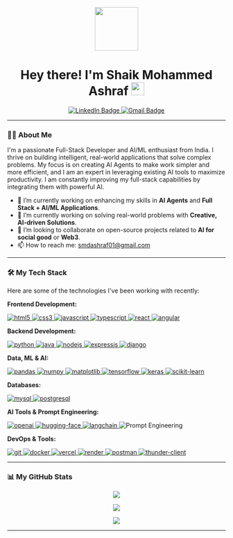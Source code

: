 <div id="header" align="center">
  <img src="https://media.giphy.com/media/iY8CRBdQXODJSCERIr/giphy.gif" width="100"/>
  <h1>
    Hey there! I'm Shaik Mohammed Ashraf
    <img src="https://media.giphy.com/media/hvRJCLFzcasrR4ia7z/giphy.gif" width="30px"/>
  </h1>
  <div id="badges">
    <a href="https://www.linkedin.com/in/ashrafshaikmohammed/">
      <img src="https://img.shields.io/badge/LinkedIn-blue?style=for-the-badge&logo=linkedin&logoColor=white" alt="LinkedIn Badge"/>
    </a>
    <a href="mailto:smdashraf01@gmail.com">
      <img src="https://img.shields.io/badge/Gmail-red?style=for-the-badge&logo=gmail&logoColor=white" alt="Gmail Badge"/>
    </a>
  </div>
</div>

---

### 👨‍💻 About Me

I'm a passionate Full-Stack Developer and AI/ML enthusiast from India. I thrive on building intelligent, real-world applications that solve complex problems. My focus is on creating AI Agents to make work simpler and more efficient, and I am an expert in leveraging existing AI tools to maximize productivity. I am constantly improving my full-stack capabilities by integrating them with powerful AI.

- 🔭 I’m currently working on enhancing my skills in **AI Agents** and **Full Stack + AI/ML Applications**.
- 🌱 I’m currently working on solving real-world problems with **Creative, AI-driven Solutions**.
- 👯 I’m looking to collaborate on open-source projects related to **AI for social good** or **Web3**.
- 📫 How to reach me: [smdashraf01@gmail.com](mailto:smdashraf01@gmail.com)

---

### 🛠️ My Tech Stack

Here are some of the technologies I've been working with recently:

**Frontend Development:**
<p align="left"> 
  <a href="https://www.w3.org/html/" target="_blank"> <img src="https://img.shields.io/badge/HTML5-E34F26?style=for-the-badge&logo=html5&logoColor=white" alt="html5"/> </a> 
  <a href="https://www.w3schools.com/css/" target="_blank"> <img src="https://img.shields.io/badge/CSS3-1572B6?style=for-the-badge&logo=css3&logoColor=white" alt="css3"/> </a>
  <a href="https://developer.mozilla.org/en-US/docs/Web/JavaScript" target="_blank"> <img src="https://img.shields.io/badge/JavaScript-F7DF1E?style=for-the-badge&logo=javascript&logoColor=black" alt="javascript"/> </a> 
  <a href="https://www.typescriptlang.org/" target="_blank"> <img src="https://img.shields.io/badge/TypeScript-3178C6?style=for-the-badge&logo=typescript&logoColor=white" alt="typescript"/> </a>
  <a href="https://reactjs.org/" target="_blank"> <img src="https://img.shields.io/badge/React-20232A?style=for-the-badge&logo=react&logoColor=61DAFB" alt="react"/> </a>
  <a href="https://angular.io" target="_blank"> <img src="https://img.shields.io/badge/Angular-DD0031?style=for-the-badge&logo=angular&logoColor=white" alt="angular"/> </a> 
</p>

**Backend Development:**
<p align="left"> 
  <a href="https://www.python.org" target="_blank"> <img src="https://img.shields.io/badge/Python-3776AB?style=for-the-badge&logo=python&logoColor=white" alt="python"/> </a> 
  <a href="https://www.java.com" target="_blank"> <img src="https://img.shields.io/badge/Java-ED8B00?style=for-the-badge&logo=openjdk&logoColor=white" alt="java"/> </a>
  <a href="https://nodejs.org" target="_blank"> <img src="https://img.shields.io/badge/Node.js-339933?style=for-the-badge&logo=nodedotjs&logoColor=white" alt="nodejs"/> </a> 
  <a href="https://expressjs.com" target="_blank"> <img src="https://img.shields.io/badge/Express.js-000000?style=for-the-badge&logo=express&logoColor=white" alt="expressjs"/> </a>
  <a href="https://www.djangoproject.com/" target="_blank"> <img src="https://img.shields.io/badge/Django-092E20?style=for-the-badge&logo=django&logoColor=white" alt="django"/> </a>
</p>

**Data, ML & AI:**
<p align="left"> 
  <a href="https://pandas.pydata.org/" target="_blank"> <img src="https://img.shields.io/badge/Pandas-150458?style=for-the-badge&logo=pandas&logoColor=white" alt="pandas"/> </a>
  <a href="https://numpy.org/" target="_blank"> <img src="https://img.shields.io/badge/Numpy-013243?style=for-the-badge&logo=numpy&logoColor=white" alt="numpy"/> </a>
  <a href="https://matplotlib.org/" target="_blank"> <img src="https://img.shields.io/badge/Matplotlib-3151A2?style=for-the-badge&logo=matplotlib&logoColor=white" alt="matplotlib"/> </a>
  <a href="https://www.tensorflow.org" target="_blank"> <img src="https://img.shields.io/badge/TensorFlow-FF6F00?style=for-the-badge&logo=tensorflow&logoColor=white" alt="tensorflow"/> </a>
  <a href="https://keras.io/" target="_blank"> <img src="https://img.shields.io/badge/Keras-D00000?style=for-the-badge&logo=keras&logoColor=white" alt="keras"/> </a>
  <a href="https://scikit-learn.org/" target="_blank"> <img src="https://img.shields.io/badge/scikit_learn-F7931E?style=for-the-badge&logo=scikitlearn&logoColor=white" alt="scikit-learn"/> </a>
</p>

**Databases:**
<p align="left"> 
  <a href="https://www.mysql.com/" target="_blank"> <img src="https://img.shields.io/badge/MySQL-4479A1?style=for-the-badge&logo=mysql&logoColor=white" alt="mysql"/> </a> 
  <a href="https://www.postgresql.org" target="_blank"> <img src="https://img.shields.io/badge/PostgreSQL-316192?style=for-the-badge&logo=postgresql&logoColor=white" alt="postgresql"/> </a> 
</p>

**AI Tools & Prompt Engineering:**
<p align="left"> 
  <a href="https://openai.com/" target="_blank"> <img src="https://img.shields.io/badge/OpenAI-412991?style=for-the-badge&logo=openai&logoColor=white" alt="openai"/> </a>
  <a href="https://huggingface.co/" target="_blank"> <img src="https://img.shields.io/badge/Hugging_Face-FFD21E?style=for-the-badge&logo=huggingface&logoColor=black" alt="hugging-face"/> </a>
  <a href="https://www.langchain.com/" target="_blank"> <img src="https://img.shields.io/badge/LangChain-020100?style=for-the-badge&logo=langchain&logoColor=white" alt="langchain"/> </a>
  <img src="https://img.shields.io/badge/Prompt_Engineering-blueviolet?style=for-the-badge" alt="Prompt Engineering"/>
</p>

**DevOps & Tools:**
<p align="left"> 
  <a href="https://git-scm.com/" target="_blank"> <img src="https://img.shields.io/badge/GIT-E44C30?style=for-the-badge&logo=git&logoColor=white" alt="git"/> </a> 
  <a href="https://www.docker.com/" target="_blank"> <img src="https://img.shields.io/badge/Docker-2496ED?style=for-the-badge&logo=docker&logoColor=white" alt="docker"/> </a> 
  <a href="https://vercel.com/" target="_blank"> <img src="https://img.shields.io/badge/Vercel-000000?style=for-the-badge&logo=vercel&logoColor=white" alt="vercel"/> </a> 
  <a href="https://render.com/" target="_blank"> <img src="https://img.shields.io/badge/Render-46E3B7?style=for-the-badge&logo=render&logoColor=white" alt="render"/> </a>
  <a href="https://www.postman.com/" target="_blank"> <img src="https://img.shields.io/badge/Postman-FF6C37?style=for-the-badge&logo=postman&logoColor=white" alt="postman"/> </a>
  <a href="https://www.thunderclient.com/" target="_blank"> <img src="https://img.shields.io/badge/Thunder_Client-2563EB?style=for-the-badge&logo=thunder-client&logoColor=white" alt="thunder-client"/> </a>
</p>

---

### 📊 My GitHub Stats

<p align="center">
  <a href="https://github.com/Ashraf0705">
    <img src="https://github-readme-stats.vercel.app/api?username=Ashraf0705&show_icons=true&theme=dracula&include_all_commits=true&count_private=true"/>
  </a>
</p>
<p align="center">
  <a href="https://github.com/Ashraf0705">
    <!-- IMPORTANT: This is the new, working link for streak stats -->
    <img src="https://streak-stats.demolab.com/?user=Ashraf0705&theme=dracula&hide_border=true"/>
  </a>
</p>
<p align="center">
  <a href="https://github.com/Ashraf0705">
    <img src="https://github-readme-stats.vercel.app/api/top-langs/?username=Ashraf0705&layout=compact&langs_count=8&theme=dracula"/>
  </a>
</p>

---
